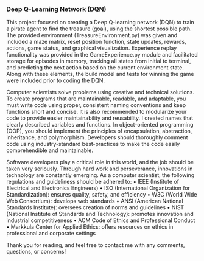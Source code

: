 ### Deep Q-Learning Network (DQN)

This project focused on creating a Deep Q-learning network (DQN) to train a pirate agent to find the treasure (goal), using the shortest possible path. The provided environment (TreasureEnvironment.py) was given and included a maze matrix, reset position function, state updates, rewards, actions, game status, and graphical visualization. Experience replay functionality was provided in the GameExperience.py module and facilitated storage for episodes in memory, tracking all states from initial to terminal, and predicting the next action based on the current environment state. Along with these elements, the build model and tests for winning the game were included prior to coding the DQN. 

Computer scientists solve problems using creative and technical solutions. To create programs that are maintainable, readable, and adaptable, you must write code using proper, consistent naming conventions and keep functions short and concise. It is also recommended to modularize your code to provide easier maintainability and reusability. I created names that clearly described variables and functions. In object-oriented programming (OOP), you should implement the principles of encapsulation, abstraction, inheritance, and polymorphism. Developers should thoroughly comment code using industry-standard best-practices to make the code easily comprehendible and maintainable. 

Software developers play a critical role in this world, and the job should be taken very seriously. Through hard work and perseverance, innovations in technology are constantly emerging. As a computer scientist, the following regulations and guideliness should be adhered to:
  •	IEEE (Institute of Electrical and Electronics Engineers)
  •	ISO (International Organization for Standardization): ensures quality, safety, and  efficiency
  •	W3C (World Wide Web Consortium): develops web standards
  •	ANSI (American National Standards Institute): oversees creation of norms and guidelines
  •	NIST (National Institute of Standards and Technology): promotes innovation and industrial competitiveness
  •	ACM Code of Ethics and Professional Conduct
  •	Markkula Center for Applied Ethics: offers resources on ethics in professional and corporate settings

Thank you for reading, and feel free to contact me with any comments, questions, or concerns!
